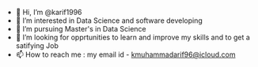 - 👋 Hi, I’m @karif1996
- 👀 I’m interested in Data Science and software developing
- 🌱 I’m pursuing Master's in Data Science
- 💞️ I’m looking for opprtunities to learn and improve my skills and to get a satifying Job 
- 📫 How to reach me : my email id - kmuhammadarif96@icloud.com 

